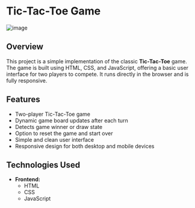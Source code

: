 # Tic-Tac-Toe Game

![image](https://github.com/user-attachments/assets/76a5e45e-0370-4067-b844-c27733ff2c0e)


## Overview
This project is a simple implementation of the classic **Tic-Tac-Toe** game. The game is built using HTML, CSS, and JavaScript, offering a basic user interface for two players to compete. It runs directly in the browser and is fully responsive.

## Features
- Two-player Tic-Tac-Toe game
- Dynamic game board updates after each turn
- Detects game winner or draw state
- Option to reset the game and start over
- Simple and clean user interface
- Responsive design for both desktop and mobile devices

## Technologies Used
- **Frontend:**
  - HTML
  - CSS
  - JavaScript

